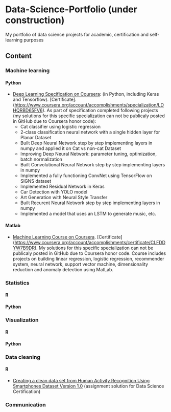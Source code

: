 # Data-Science-Portfolio (under construction)
My portfolio of data science projects for academic, certification and self-learning purposes 

## Content

### Machine learning

#### Python

+ [Deep Learning Specification on Coursera](https://www.coursera.org/specializations/deep-learning): (in Python, including Keras and Tensorflow). [Certificate]. (https://www.coursera.org/account/accomplishments/specialization/LDHQRBD65FV6). As part of specification completed following projects (my solutions for this specific specialization can not be publicaly posted in GitHub due to Coursera honor code):
   - Cat classifier using logistic regression
   - 2-class classification neural network with a single hidden layer for Planar Dataset
   - Built Deep Neural Network step by step implementing layers in numpy and applied it on Cat vs non-cat Dataset
   - Improving Deep Neural Network: parameter tuning, optimization, batch normalization
   - Built Convolutional Neural Network step by step implementing layers in numpy 
   - Implemented a fully functioning ConvNet using TensorFlow on SIGNS dataset
   - Implemented Residual Network in Keras
   - Car Detection with YOLO model
   - Art Generation with Neural Style Transfer
   - Built Recurent Neural Network step by step implementing layers in numpy 
   - Implemented a model that uses an LSTM to generate music, etc. 
   
   
#### Matlab   

+ [Machine Learning Course on Coursera](https://www.coursera.org/learn/machine-learning/home/welcome). [Certificate] (https://www.coursera.org/account/accomplishments/certificate/CLFDDYW7B9DR). My solutions for this specific specialization can not be publicaly posted in GitHub due to Coursera honor code. Course includes projects on building linear regression, logistic regression, recommender system, neural network, support vector machine, dimensionality reduction and anomaly detection using MatLab.
   
   
### Statistics

#### R

#### Python

### Visualization

#### R

#### Python


### Data cleaning 
 
#### R 
  + [Creating a clean data set from Human Activity Recognition Using Smartphones Dataset Version 1.0](https://github.com/volhaleusha/Data-Science-Specialization-Projects/tree/master/Getting-and-Clearning-Data-Assignment)  (assignment solution for Data Science Certification)  
  
### Communication






